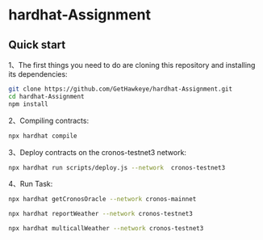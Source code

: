 # hardhat-Assignment


## Quick start
1、The first things you need to do are cloning this repository and installing its
dependencies:

```sh
git clone https://github.com/GetHawkeye/hardhat-Assignment.git
cd hardhat-Assignment
npm install
```

2、Compiling contracts:
```sh
npx hardhat compile
```

3、Deploy contracts on the cronos-testnet3 network:
```sh
npx hardhat run scripts/deploy.js --network  cronos-testnet3
```

4、Run Task:
```sh
npx hardhat getCronosOracle --network cronos-mainnet

npx hardhat reportWeather --network cronos-testnet3

npx hardhat multicallWeather --network cronos-testnet3

```
